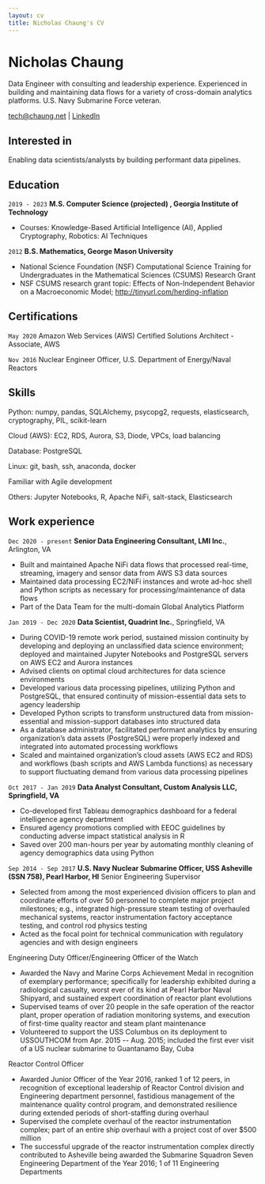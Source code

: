 ```yaml
---
layout: cv
title: Nicholas Chaung's CV
---
```

# Nicholas Chaung
Data Engineer with consulting and leadership experience. Experienced in building and maintaining data flows for a variety of cross-domain analytics platforms. U.S. Navy Submarine Force veteran.

<div id="webaddress">
<a href="tech@chaung.net">tech@chaung.net</a>
| <a href="https://www.linkedin.com/in/nicholaschaung/">LinkedIn</a>
</div>


## Interested in

Enabling data scientists/analysts by building performant data pipelines.


## Education

`2019 - 2023`
__M.S. Computer Science (projected) , Georgia Institute of Technology__

- Courses: Knowledge-Based Artificial Intelligence (AI), Applied Cryptography, Robotics: AI Techniques

`2012`
__B.S. Mathematics, George Mason University__

- National Science Foundation (NSF) Computational Science Training for Undergraduates in the Mathematical Sciences (CSUMS) Research Grant
- NSF CSUMS research grant topic: Effects of Non-Independent Behavior on a Macroeconomic Model; <a href="http://tinyurl.com/herding-inflation">http://tinyurl.com/herding-inflation</a>



## Certifications

`May 2020`
Amazon Web Services (AWS) Certified Solutions Architect - Associate, AWS

`Nov 2016`
Nuclear Engineer Officer, U.S. Department of Energy/Naval Reactors



## Skills

Python: numpy, pandas, SQLAlchemy, psycopg2, requests, elasticsearch, cryptography, PIL, scikit-learn

Cloud (AWS): EC2, RDS, Aurora, S3, Diode, VPCs, load balancing

Database: PostgreSQL

Linux: git, bash, ssh, anaconda, docker

Familiar with Agile development

Others: Jupyter Notebooks, R, Apache NiFi, salt-stack, Elasticsearch


## Work experience

`Dec 2020 - present`
__Senior Data Engineering Consultant, LMI Inc.__, Arlington, VA

- Built and maintained Apache NiFi data flows that processed real-time, streaming, imagery and sensor data from AWS S3 data sources
- Maintained data processing EC2/NiFi instances and wrote ad-hoc shell and Python scripts as necessary for processing/maintenance of data flows
- Part of the Data Team for the multi-domain Global Analytics Platform

`Jan 2019 - Dec 2020`
__Data Scientist, Quadrint Inc.__, Springfield, VA

- During COVID-19 remote work period, sustained mission continuity by developing and deploying an unclassified data science environment; deployed and maintained Jupyter Notebooks and PostgreSQL servers on AWS EC2 and Aurora instances
- Advised clients on optimal cloud architectures for data science environments
- Developed various data processing pipelines, utilizing Python and PostgreSQL, that ensured continuity of mission-essential data sets to agency leadership
- Developed Python scripts to transform unstructured data from mission-essential and mission-support databases into structured data
- As a database administrator, facilitated performant analytics by ensuring organization’s data assets (PostgreSQL) were properly indexed and integrated into automated processing workflows
- Scaled and maintained organization’s cloud assets (AWS EC2 and RDS) and workflows (bash scripts and AWS Lambda functions) as necessary to support fluctuating demand from various data processing pipelines

`Oct 2017 - Jan 2019`
__Data Analyst Consultant, Custom Analysis LLC, Springfield, VA__
- Co-developed first Tableau demographics dashboard for a federal intelligence agency department
- Ensured agency promotions complied with EEOC guidelines by conducting adverse impact statistical analysis in R
- Saved over 200 man-hours per year by automating monthly cleaning of agency demographics data using Python

`Sep 2014 - Sep 2017`
__U.S. Navy Nuclear Submarine Officer, USS Asheville (SSN 758), Pearl Harbor, HI__
Senior Engineering Supervisor
- Selected from among the most experienced division officers to plan and coordinate efforts of over 50 personnel to complete major project milestones; e.g., integrated high-pressure steam testing of overhauled mechanical systems, reactor instrumentation factory acceptance testing, and control rod physics testing
- Acted as the focal point for technical communication with regulatory agencies and with design engineers

Engineering Duty Officer/Engineering Officer of the Watch
- Awarded the Navy and Marine Corps Achievement Medal in recognition of exemplary performance; specifically for leadership exhibited during a radiological casualty, worst ever of its kind at Pearl Harbor Naval Shipyard, and sustained expert coordination of reactor plant evolutions
- Supervised teams of over 20 people in the safe operation of the reactor plant, proper operation of radiation monitoring systems, and execution of first-time quality reactor and steam plant maintenance
- Volunteered to support the USS Columbus on its deployment to USSOUTHCOM from Apr. 2015 -- Aug. 2015; included the first ever visit of a US nuclear submarine to Guantanamo Bay, Cuba

Reactor Control Officer
- Awarded Junior Officer of the Year 2016, ranked 1 of 12 peers, in recognition of exceptional leadership of Reactor Control division and Engineering department personnel, fastidious management of the maintenance quality control program, and demonstrated resilience during extended periods of short-staffing during overhaul
- Supervised the complete overhaul of the reactor instrumentation complex; part of an entire ship overhaul with a project cost of over $500 million
- The successful upgrade of the reactor instrumentation complex directly contributed to Asheville being awarded the Submarine Squadron Seven Engineering Department of the Year 2016; 1 of 11 Engineering Departments

<!-- ### Footer

Last updated: May 2013 -->


